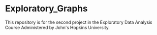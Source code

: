 Exploratory_Graphs
==================

This repository is for the second project in the Exploratory Data Analysis Course Administered by John's Hopkins University.
